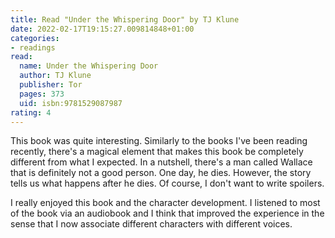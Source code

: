 ```yaml
---
title: Read "Under the Whispering Door" by TJ Klune
date: 2022-02-17T19:15:27.009814848+01:00
categories:
- readings
read:
  name: Under the Whispering Door
  author: TJ Klune
  publisher: Tor
  pages: 373
  uid: isbn:9781529087987
rating: 4
---
```


This book was quite interesting. Similarly to the books I've been reading recently, there's a magical element that makes this book be completely different from what I expected. In a nutshell, there's a man called Wallace that is definitely not a good person. One day, he dies. However, the story tells us what happens after he dies. Of course, I don't want to write spoilers.

I really enjoyed this book and the character development. I listened to most of the book via an audiobook and I think that improved the experience in the sense that I now associate different characters with different voices.
